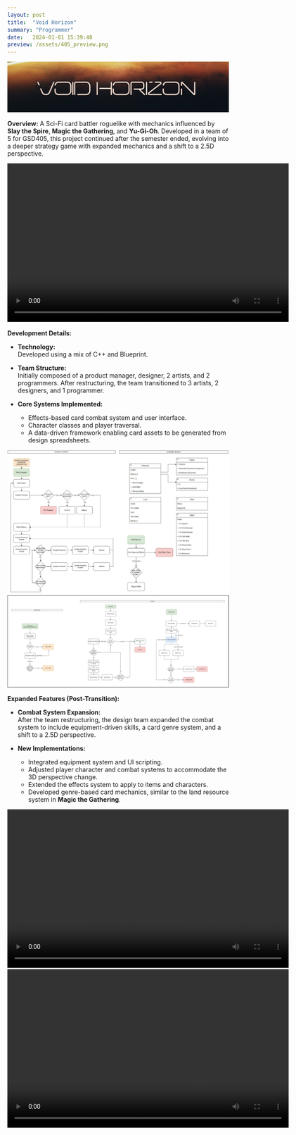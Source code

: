 ```yaml
---
layout: post
title:  "Void Horizon"
summary: "Programmer"
date:   2024-01-01 15:39:40
preview: /assets/405_preview.png
---
```


![Title Image](/assets/405_TitleCard.png)

**Overview:**
A Sci-Fi card battler roguelike with mechanics influenced by **Slay the Spire**, **Magic the Gathering**, and **Yu-Gi-Oh**. Developed in a team of 5 for GSD405, this project continued after the semester ended, evolving into a deeper strategy game with expanded mechanics and a shift to a 2.5D perspective.

<video width="640" height="360" controls>
  <source src="/assets/405_Demo.mp4" type="video/mp4">
  Your browser does not support the video tag.
</video>

**Development Details:**
- **Technology:**  
   Developed using a mix of C++ and Blueprint.

- **Team Structure:**  
   Initially composed of a product manager, designer, 2 artists, and 2 programmers. After restructuring, the team transitioned to 3 artists, 2 designers, and 1 programmer.

- **Core Systems Implemented:**
  - Effects-based card combat system and user interface.
  - Character classes and player traversal.
  - A data-driven framework enabling card assets to be generated from design spreadsheets.

![System Loop Image](/assets/405_Loop.png)
![Card System Design Loop](/assets/405_CardSystemDesignLoop3.png)

**Expanded Features (Post-Transition):**
- **Combat System Expansion:**  
   After the team restructuring, the design team expanded the combat system to include equipment-driven skills, a card genre system, and a shift to a 2.5D perspective.
  
- **New Implementations:**  
   - Integrated equipment system and UI scripting.
   - Adjusted player character and combat systems to accommodate the 3D perspective change.
   - Extended the effects system to apply to items and characters.
   - Developed genre-based card mechanics, similar to the land resource system in **Magic the Gathering**.

<video width="640" height="360" controls>
  <source src="/assets/405_Demo3.mp4" type="video/mp4">
  Your browser does not support the video tag.
</video>

<video width="640" height="360" controls>
  <source src="/assets/405_DemoUpdate.mp4" type="video/mp4">
  Your browser does not support the video tag.
</video>

